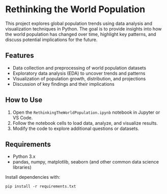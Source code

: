 # Rethinking the World Population

This project explores global population trends using data analysis and visualization techniques in Python. The goal is to provide insights into how the world population has changed over time, highlight key patterns, and discuss potential implications for the future.

## Features
- Data collection and preprocessing of world population datasets
- Exploratory data analysis (EDA) to uncover trends and patterns
- Visualization of population growth, distribution, and projections
- Discussion of key findings and their implications

## How to Use
1. Open the `RethinkingTheWorldPopulation.ipynb` notebook in Jupyter or VS Code.
2. Follow the notebook cells to load data, analyze, and visualize results.
3. Modify the code to explore additional questions or datasets.

## Requirements
- Python 3.x
- pandas, numpy, matplotlib, seaborn (and other common data science libraries)

Install dependencies with:
```
pip install -r requirements.txt
```
